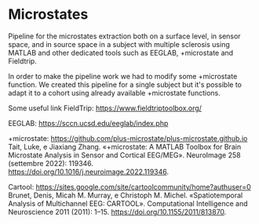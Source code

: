 # Microstates
Pipeline for the microstates extraction both on a surface level, in sensor space, and in source space in a subject with multiple sclerosis using MATLAB and other dedicated tools such as EEGLAB, +microstate and Fieldtrip.

In order to make the pipeline work we had to modify some +microstate function.
We created this pipeline for a single subject but it's possible to adapt it to a cohort using already available +microstate functions.

Some useful link
FieldTrip: https://www.fieldtriptoolbox.org/

EEGLAB: https://sccn.ucsd.edu/eeglab/index.php

+microstate: https://github.com/plus-microstate/plus-microstate.github.io
Tait, Luke, e Jiaxiang Zhang. «+microstate: A MATLAB Toolbox for Brain Microstate Analysis in Sensor and
Cortical EEG/MEG». NeuroImage 258 (settembre 2022): 119346.
https://doi.org/10.1016/j.neuroimage.2022.119346.

Cartool: https://sites.google.com/site/cartoolcommunity/home?authuser=0
Brunet, Denis, Micah M. Murray, e Christoph M. Michel. «Spatiotemporal Analysis of Multichannel EEG:
CARTOOL». Computational Intelligence and Neuroscience 2011 (2011): 1–15.
https://doi.org/10.1155/2011/813870.
